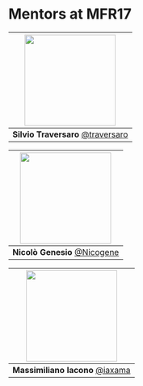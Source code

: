 # Mentors at MFR17

|[<img src="https://github.com/traversaro.png" width="180">](https://github.com/traversaro)|
|:---:|
| **Silvio Traversaro** [@traversaro](https://github.com/traversaro) |

|[<img src="https://github.com/Nicogene.png" width="180">](https://github.com/Nicogene)|
|:---:|
| **Nicolò Genesio** [@Nicogene](https://github.com/Nicogene) |

|[<img src="https://github.com/iaxama.png" width="180">](https://github.com/iaxama)|
|:---:|
| **Massimiliano Iacono** [@iaxama](https://github.com/iaxama) |
